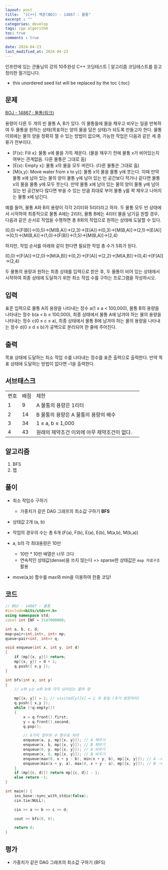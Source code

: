 ```yaml
---
layout: post
title:  "[C++] 백준(BOJ) - 14867 : 물통"
excerpt : ""
categories: develop
tags: cpp algorithm
toc: true
comments : true

date: 2024-04-23
last_modified_at: 2024-04-23
---
```

> <span style="font-size: 80%">
인프런에 있는 큰돌님의 강의 10주완성 C++ 코딩테스트 | 알고리즘 코딩테스트를 듣고 정리한 필기입니다.</span>

<!--more-->

* this unordered seed list will be replaced by the toc
{:toc}

## 문제 

[BOJ - 14867 : 물통(링크)](https://www.acmicpc.net/problem/14867)

용량이 다른 두 개의 빈 물통 A, B가 있다. 이 물통들에 물을 채우고 비우는 일을 반복하여 두 물통을 원하는 상태(목표하는 양의 물을 담은 상태)가 되도록 만들고자 한다. 물통 이외에는 물의 양을 정확히 잴 수 있는 방법이 없으며, 가능한 작업은 다음과 같은 세 종류가 전부이다.

- [F(x): Fill x]: 물통 x에 물을 가득 채운다. (물을 채우기 전에 물통 x가 비어있는지 여부는 관계없음. 다른 물통은 그대로 둠)
- [E(x): Empty x]: 물통 x의 물을 모두 버린다. (다른 물통은 그대로 둠)
- [M(x,y): Move water from x to y)]: 물통 x의 물을 물통 y에 붓는다. 이때 만약 물통 x에 남아 있는 물의 양이 물통 y에 남아 있는 빈 공간보다 적거나 같다면 물통 x의 물을 물통 y에 모두 붓는다. 만약 물통 x에 남아 있는 물의 양이 물통 y에 남아 있는 빈 공간보다 많다면 부을 수 있는 만큼 최대로 부어 물통 y를 꽉 채우고 나머지는 물통 x에 남긴다.

예를 들어, 물통 A와 B의 용량이 각각 2리터와 5리터라고 하자. 두 물통 모두 빈 상태에서 시작하여 최종적으로 물통 A에는 2리터, 물통 B에는 4리터 물을 남기길 원할 경우, 다음과 같은 순서로 작업을 수행하면 총 8회의 작업으로 원하는 상태에 도달할 수 있다.

(0,0)→[F(B)]→(0,5)→[M(B,A)]→(2,3)→[E(A)]→(0,3)→[M(B,A)]→(2,1)→[E(A)]→(0,1)→[M(B,A)]→(1,0)→[F(B)]→(1,5)→[M(B,A)]→(2,4)

하지만, 작업 순서를 아래와 같이 한다면 필요한 작업 총 수가 5회가 된다.

(0,0)→[F(A)]→(2,0)→[M(A,B)]→(0,2)→[F(A)]→(2,2)→[M(A,B)]→(0,4)→[F(A)]→(2,4)

두 물통의 용량과 원하는 최종 상태를 입력으로 받은 후, 두 물통이 비어 있는 상태에서 시작하여 최종 상태에 도달하기 위한 최소 작업 수를 구하는 프로그램을 작성하시오.

## 입력
표준 입력으로 물통 A의 용량을 나타내는 정수 a(1 ≤ a < 100,000), 물통 B의 용량을 나타내는 정수 b(a < b ≤ 100,000), 최종 상태에서 물통 A에 남겨야 하는 물의 용량을 나타내는 정수 c(0 ≤ c ≤ a), 최종 상태에서 물통 B에 남겨야 하는 물의 용량을 나타내는 정수 d(0 ≤ d ≤ b)가 공백으로 분리되어 한 줄에 주어진다.

## 출력
목표 상태에 도달하는 최소 작업 수를 나타내는 정수를 표준 출력으로 출력한다. 만약 목표 상태에 도달하는 방법이 없다면 –1을 출력한다.

## 서브태스크

|   |    |    |   |
|---| -- | -- | --|
|번호|	배점|제한|
|1	|9| A 물통의 용량은 1리터|
|2|	14| B 물통의 용량은 A 물통의 용량의 배수 |
|3|	34| 1 ≤ a, b ≤ 1,000 |
| 4|	43| 원래의 제약조건 이외에 아무 제약조건이 없다.|

## 알고리즘
1. BFS
2. 맵

## 풀이
- 최소 작업수 구하기
  - 가중치가 같은 DAG 그래프의 최소값 구하기 **BFS**

- 상태값 2개 (a, b)
- 작업의 경우의 수는 총 6개 (F(a), F(b), E(a), E(b), M(a,b), M(b,a))
- a, b의 각 최대용량은 10만
  - 10만 * 10만 배열은 너무 크다
  - 연속적인 상태값(dense)을 쓰지 않는다 => sparse한 상태값은 `map 자료구조` 활용  
- move(a,b) 함수를 max와 min을 이용하여 한줄 코딩!

## 코드
```cpp
// BOJ - 14867 : 물통
#include<bits/stdc++.h>
using namespace std;
const int INF = 2147000000;

int a, b, c, d;
map<pair<int,int>, int> mp;
queue<pair<int, int>> q;

void enqueue(int x, int y, int d)
{
    if (mp[{x, y}]) return;
    mp[{x, y}] = d + 1;
    q.push({ x,y });
}

int bfs(int x, int y)
{
    // x와 y는 a와 b에 각각 남아있는 물의 양

    mp[{x, y}] = 1; // visited[y][x] = 1 과 동일 (초기 방문처리)
    q.push({ x,y });
    while (!q.empty())
    {
        x = q.front().first;
        y = q.front().second;
        q.pop();

        // 6가지 경우의 수 함수로 처리
        enqueue(a, y, mp[{x, y}]); // A 채우기
        enqueue(x, b, mp[{x, y}]); // B 채우기
        enqueue(0, y, mp[{x, y}]); // A 비우기
        enqueue(x, 0, mp[{x, y}]); // B 비우기
        enqueue(max(0, x + y - b), min(x + y, b), mp[{x, y}]); // A -> B
        enqueue(min(x + y, a), max(0, x + y - a), mp[{x, y}]); // B -> A
    }
    if (mp[{c, d}]) return mp[{c, d}] - 1;
    else return -1;
}

int main() {
    ios_base::sync_with_stdio(false);
    cin.tie(NULL);

    cin >> a >> b >> c >> d;

    cout << bfs(0, 0);

    return 0;
}
```

## 평가  
- 가중치가 같은 DAG 그래프의 최소값 구하기 (BFS)